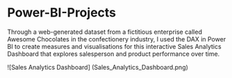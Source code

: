 # Power-BI-Projects

Through a web-generated dataset from a fictitious enterprise called Awesome Chocolates in the confectionery industry, I used the DAX in Power BI to create measures and visualisations for this interactive Sales Analytics Dashboard that explores salesperson and product performance over time. 

![Sales Analytics Dashboard] (Sales_Analytics_Dashboard.png)
